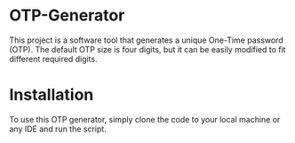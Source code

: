 # OTP-Generator
This project is a software tool that generates a unique One-Time password (OTP). The default OTP size is four digits, but it can be easily modified to fit different required digits.
# Installation
To use this OTP generator, simply clone the code to your local machine or any IDE and run the script.
